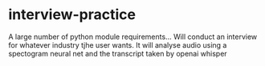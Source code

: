 # interview-practice
A large number of python module requirements... Will conduct an interview for whatever industry tjhe user wants. It will analyse audio using a spectogram neural net and the transcript  taken by openai whisper
